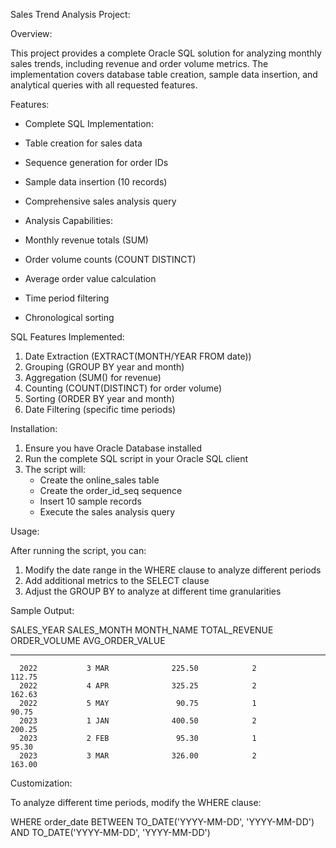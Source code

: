 Sales Trend Analysis Project:

Overview:

This project provides a complete Oracle SQL solution for analyzing monthly sales trends, including revenue and order volume metrics. The implementation covers database table creation, sample data insertion, and analytical queries with all requested features.

Features:

  - Complete SQL Implementation:
  - Table creation for sales data
  - Sequence generation for order IDs
  - Sample data insertion (10 records)
  - Comprehensive sales analysis query

  - Analysis Capabilities:
  - Monthly revenue totals (SUM)
  - Order volume counts (COUNT DISTINCT)
  - Average order value calculation
  - Time period filtering
  - Chronological sorting

SQL Features Implemented:

1. Date Extraction (EXTRACT(MONTH/YEAR FROM date))
2. Grouping (GROUP BY year and month)
3. Aggregation (SUM() for revenue)
4. Counting (COUNT(DISTINCT) for order volume)
5. Sorting (ORDER BY year and month)
6. Date Filtering (specific time periods)

Installation:

1. Ensure you have Oracle Database installed
2. Run the complete SQL script in your Oracle SQL client
3. The script will:
   - Create the online_sales table
   - Create the order_id_seq sequence
   - Insert 10 sample records
   - Execute the sales analysis query

Usage:

After running the script, you can:

1. Modify the date range in the WHERE clause to analyze different periods
2. Add additional metrics to the SELECT clause
3. Adjust the GROUP BY to analyze at different time granularities

Sample Output:

SALES_YEAR SALES_MONTH MONTH_NAME TOTAL_REVENUE ORDER_VOLUME AVG_ORDER_VALUE
---------- ----------- ---------- ------------- ------------ ---------------
      2022           3 MAR              225.50            2          112.75
      2022           4 APR              325.25            2          162.63
      2022           5 MAY               90.75            1           90.75
      2023           1 JAN              400.50            2          200.25
      2023           2 FEB               95.30            1           95.30
      2023           3 MAR              326.00            2          163.00
      

Customization:

To analyze different time periods, modify the WHERE clause:

WHERE order_date BETWEEN TO_DATE('YYYY-MM-DD', 'YYYY-MM-DD') 
                   AND TO_DATE('YYYY-MM-DD', 'YYYY-MM-DD')



